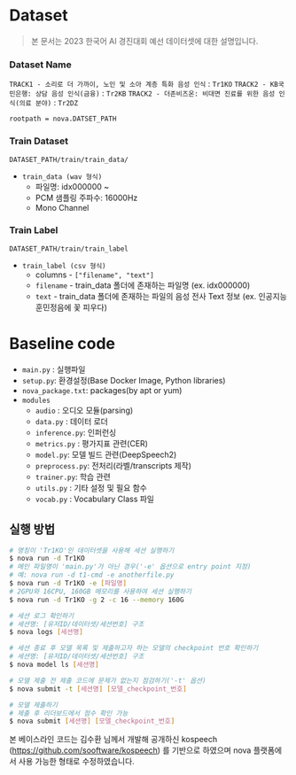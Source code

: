 # Dataset

> 본 문서는 2023 한국어 AI 경진대회 예선 데이터셋에 대한 설명입니다.

### Dataset Name

`TRACK1 - 소리로 더 가까이, 노인 및 소아 계층 특화 음성 인식` : `Tr1KO`
`TRACK2 - KB국민은행: 상담 음성 인식(금융)` : `Tr2KB`
`TRACK2 - 더존비즈온: 비대면 진료를 위한 음성 인식(의료 분야)` : `Tr2DZ`

`rootpath = nova.DATSET_PATH`

### Train Dataset

`DATASET_PATH/train/train_data/`

- `train_data (wav 형식)`
  - 파일명: idx000000 ~
  - PCM 샘플링 주파수: 16000Hz
  - Mono Channel

### Train Label

`DATASET_PATH/train/train_label`

- `train_label (csv 형식)`
  - columns - `["filename", "text"]`
  - `filename` - train_data 폴더에 존재하는 파일명 (ex. idx000000)
  - `text` - train_data 폴더에 존재하는 파일의 음성 전사 Text 정보 (ex. 인공지능 훈민정음에 꽃 피우다)

# Baseline code

- `main.py` : 실행파일
- `setup.py`: 환경설정(Base Docker Image, Python libraries)
- `nova_package.txt`: packages(by apt or yum)
- `modules`
  - `audio` : 오디오 모듈(parsing)
  - `data.py` : 데이터 로더
  - `inference.py`: 인퍼런싱
  - `metrics.py` : 평가지표 관련(CER)
  - `model.py`: 모델 빌드 관련(DeepSpeech2)
  - `preprocess.py`: 전처리(라벨/transcripts 제작)
  - `trainer.py`: 학습 관련
  - `utils.py` : 기타 설정 및 필요 함수
  - `vocab.py` : Vocabulary Class 파일

## 실행 방법

```bash
# 명칭이 'Tr1KO'인 데이터셋을 사용해 세션 실행하기
$ nova run -d Tr1KO
# 메인 파일명이 'main.py'가 아닌 경우('-e' 옵션으로 entry point 지정)
# 예: nova run -d t1-cmd -e anotherfile.py
$ nova run -d Tr1KO -e [파일명]
# 2GPU와 16CPU, 160GB 메모리를 사용하여 세션 실행하기
$ nova run -d Tr1KO -g 2 -c 16 --memory 160G

# 세션 로그 확인하기
# 세션명: [유저ID/데이터셋/세션번호] 구조
$ nova logs [세션명]

# 세션 종료 후 모델 목록 및 제출하고자 하는 모델의 checkpoint 번호 확인하기
# 세션명: [유저ID/데이터셋/세션번호] 구조
$ nova model ls [세션명]

# 모델 제출 전 제출 코드에 문제가 없는지 점검하기('-t' 옵션)
$ nova submit -t [세션명] [모델_checkpoint_번호]

# 모델 제출하기
# 제출 후 리더보드에서 점수 확인 가능
$ nova submit [세션명] [모델_checkpoint_번호]
```

본 베이스라인 코드는 김수환 님께서 개발해 공개하신 kospeech (https://github.com/sooftware/kospeech) 를 기반으로 하였으며
nova 플랫폼에서 사용 가능한 형태로 수정하였습니다.
